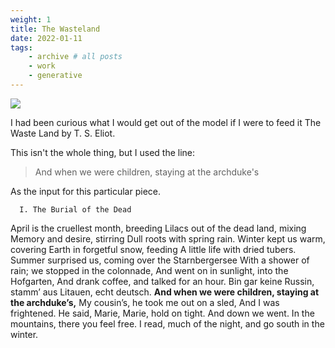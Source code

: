 ```yaml
---
weight: 1
title: The Wasteland 
date: 2022-01-11
tags:
    - archive # all posts
    - work
    - generative 
---
```


![](https://live.staticflickr.com/65535/53405029791_21c24ff69e_o_d.gif)

I had been curious what I would get out of the model if I were to feed it The Waste Land by T. S. Eliot. 

This isn't the whole thing, but I used the line: 

> And when we were children, staying at the archduke's 

As the input for this particular piece. 

      I. The Burial of the Dead

April is the cruellest month, breeding
Lilacs out of the dead land, mixing
Memory and desire, stirring
Dull roots with spring rain.
Winter kept us warm, covering
Earth in forgetful snow, feeding
A little life with dried tubers.
Summer surprised us, coming over the Starnbergersee
With a shower of rain; we stopped in the colonnade,
And went on in sunlight, into the Hofgarten,
And drank coffee, and talked for an hour.
Bin gar keine Russin, stamm’ aus Litauen, echt deutsch.
**And when we were children, staying at the archduke’s,**
My cousin’s, he took me out on a sled,
And I was frightened. He said, Marie,
Marie, hold on tight. And down we went.
In the mountains, there you feel free.
I read, much of the night, and go south in the winter.
